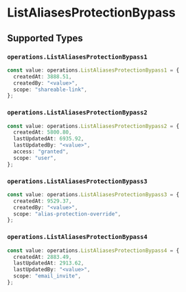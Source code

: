 # ListAliasesProtectionBypass


## Supported Types

### `operations.ListAliasesProtectionBypass1`

```typescript
const value: operations.ListAliasesProtectionBypass1 = {
  createdAt: 3888.51,
  createdBy: "<value>",
  scope: "shareable-link",
};
```

### `operations.ListAliasesProtectionBypass2`

```typescript
const value: operations.ListAliasesProtectionBypass2 = {
  createdAt: 5800.80,
  lastUpdatedAt: 6935.92,
  lastUpdatedBy: "<value>",
  access: "granted",
  scope: "user",
};
```

### `operations.ListAliasesProtectionBypass3`

```typescript
const value: operations.ListAliasesProtectionBypass3 = {
  createdAt: 9529.37,
  createdBy: "<value>",
  scope: "alias-protection-override",
};
```

### `operations.ListAliasesProtectionBypass4`

```typescript
const value: operations.ListAliasesProtectionBypass4 = {
  createdAt: 2883.49,
  lastUpdatedAt: 2913.62,
  lastUpdatedBy: "<value>",
  scope: "email_invite",
};
```

